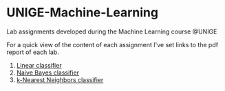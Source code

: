 # UNIGE-Machine-Learning
Lab assignments developed during the Machine Learning course @UNIGE

For a quick view of the content of each assignment I've set links to the pdf report of each lab.
1. [Linear classifier](/Assignment%201%20-%20linear-threshold%20classifier/Report/lab1_linearClassifiers.pdf)
1. [Naive Bayes classifier](/Assignment%202%20-%20Naive%20Bayes%20classifier/Report/lab2_naiveBayesClassifier.pdf)
1. [k-Nearest Neighbors classifier](/Assignment%203%20-%20KNN%20classifier/Report/lab3_kNNClassifier.pdf)

